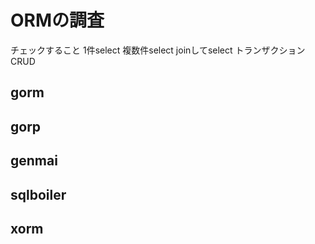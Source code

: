 # ORMの調査

チェックすること
1件select
複数件select
joinしてselect
トランザクション
CRUD

## gorm
## gorp
## genmai
## sqlboiler
## xorm

